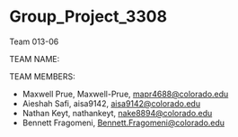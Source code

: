 # Group_Project_3308

Team 013-06

TEAM NAME:

TEAM MEMBERS:
- Maxwell Prue, Maxwell-Prue, mapr4688@colorado.edu
- Aieshah Safi, aisa9142, aisa9142@colorado.edu
- Nathan Keyt, nathankeyt, nake8894@colorado.edu
- Bennett Fragomeni, Bennett.Fragomeni@colorado.edu
